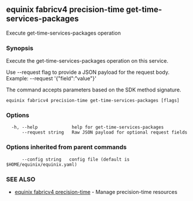 ## equinix fabricv4 precision-time get-time-services-packages

Execute get-time-services-packages operation

### Synopsis

Execute the get-time-services-packages operation on this service.

Use --request flag to provide a JSON payload for the request body.
Example: --request '{"field":"value"}'

The command accepts parameters based on the SDK method signature.

```
equinix fabricv4 precision-time get-time-services-packages [flags]
```

### Options

```
  -h, --help             help for get-time-services-packages
      --request string   Raw JSON payload for optional request fields
```

### Options inherited from parent commands

```
      --config string   config file (default is $HOME/equinix/equinix.yaml)
```

### SEE ALSO

* [equinix fabricv4 precision-time](equinix_fabricv4_precision-time.md)	 - Manage precision-time resources

